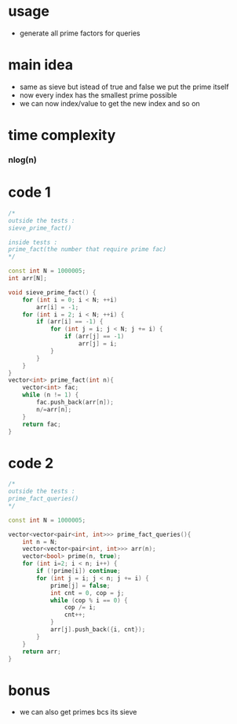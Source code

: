 # usage 

- generate all prime factors for queries

# main idea

- same as sieve but istead of true and false we put the prime itself
- now every index has the smallest prime possible
- we can now index/value to get the new index and so on

# time complexity
  ### nlog(n)

# code 1

```cpp
/*
outside the tests :
sieve_prime_fact()

inside tests :
prime_fact(the number that require prime fac)
*/

const int N = 1000005;
int arr[N];

void sieve_prime_fact() {
    for (int i = 0; i < N; ++i)
        arr[i] = -1;
    for (int i = 2; i < N; ++i) {
        if (arr[i] == -1) {
            for (int j = i; j < N; j += i) {
                if (arr[j] == -1)
                    arr[j] = i;
            }
        }
    }
}
vector<int> prime_fact(int n){
    vector<int> fac;
    while (n != 1) {
        fac.push_back(arr[n]);
        n/=arr[n];
    }
    return fac;
}
```

# code 2

```cpp
/*
outside the tests :
prime_fact_queries()
*/

const int N = 1000005;

vector<vector<pair<int, int>>> prime_fact_queries(){
    int n = N;
    vector<vector<pair<int, int>>> arr(n);
    vector<bool> prime(n, true);
    for (int i=2; i < n; i++) {
        if (!prime[i]) continue;
        for (int j = i; j < n; j += i) {
            prime[j] = false;
            int cnt = 0, cop = j;
            while (cop % i == 0) {
                cop /= i;
                cnt++;
            }
            arr[j].push_back({i, cnt});
        }
    }
    return arr;
}
```

# bonus
- we can also get primes bcs its sieve
